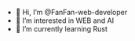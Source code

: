 - 👋 Hi, I’m @FanFan-web-developer
- 👀 I’m interested in WEB and AI
- 🌱 I’m currently learning Rust

<!---
FanFan-web-developer/FanFan-web-developer is a ✨ special ✨ repository because its `README.md` (this file) appears on your GitHub profile.
You can click the Preview link to take a look at your changes.
--->

